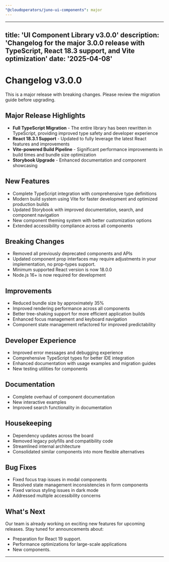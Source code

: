 ```yaml
---
"@cloudoperators/juno-ui-components": major
---
```


---
title: 'UI Component Library v3.0.0'
description: 'Changelog for the major 3.0.0 release with TypeScript, React 18.3 support, and Vite optimization'
date: '2025-04-08'
---

# Changelog v3.0.0

This is a major release with breaking changes. Please review the migration guide before upgrading.

## Major Release Highlights

- **Full TypeScript Migration** - The entire library has been rewritten in TypeScript, providing improved type safety and developer experience
- **React 18.3.1 Support** - Updated to fully leverage the latest React features and improvements
- **Vite-powered Build Pipeline** - Significant performance improvements in build times and bundle size optimization
- **Storybook Upgrade** - Enhanced documentation and component showcasing

## New Features

- Complete TypeScript integration with comprehensive type definitions
- Modern build system using Vite for faster development and optimized production builds
- Updated Storybook with improved documentation, search, and component navigation
- New component theming system with better customization options
- Extended accessibility compliance across all components

## Breaking Changes

- Removed all previously deprecated components and APIs
- Updated component prop interfaces may require adjustments in your implementation, no prop-types support.
- Minimum supported React version is now 18.0.0
- Node.js 16+ is now required for development

## Improvements

- Reduced bundle size by approximately 35%
- Improved rendering performance across all components
- Better tree-shaking support for more efficient application builds
- Enhanced focus management and keyboard navigation
- Component state management refactored for improved predictability

## Developer Experience

- Improved error messages and debugging experience
- Comprehensive TypeScript types for better IDE integration
- Enhanced documentation with usage examples and migration guides
- New testing utilities for components

## Documentation

- Complete overhaul of component documentation
- New interactive examples
- Improved search functionality in documentation

## Housekeeping

- Dependency updates across the board
- Removed legacy polyfills and compatibility code
- Streamlined internal architecture
- Consolidated similar components into more flexible alternatives

## Bug Fixes

- Fixed focus trap issues in modal components
- Resolved state management inconsistencies in form components
- Fixed various styling issues in dark mode
- Addressed multiple accessibility concerns

## What's Next

Our team is already working on exciting new features for upcoming releases. Stay tuned for announcements about:

- Preparation for React 19 support.
- Performance optimizations for large-scale applications
- New components.

---

